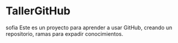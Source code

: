 # TallerGitHub
sofia 
Este es un proyecto para aprender a usar GitHub, creando un repositorio, ramas para expadir conocimientos.